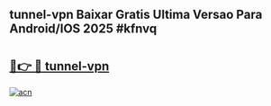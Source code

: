 ## tunnel-vpn Baixar Gratis Ultima Versao Para Android/IOS 2025 #kfnvq

# <h2><a href="https://ainizakaria.my?title=tunnel-vpn&ref=20M">🔗👉 🔴 tunnel-vpn</a></h2>

[![acn](https://github.com/user-attachments/assets/0f9c940e-d8b0-45ae-aac7-cd30a18b3e1c)](https://ainizakaria.my?title=tunnel-vpn&ref=20M)

